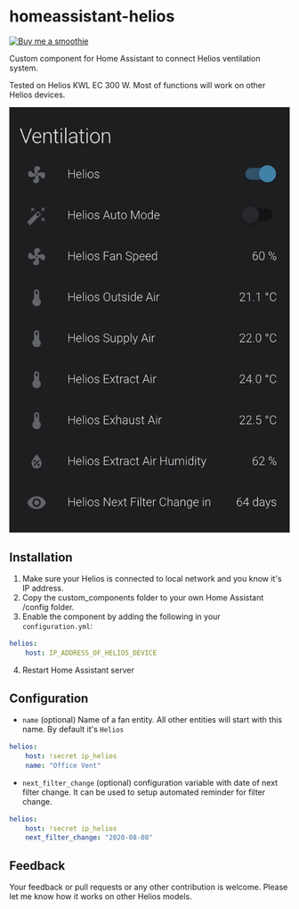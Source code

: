 # homeassistant-helios

[![Buy me a smoothie](https://img.shields.io/badge/Buy%20me%20a-smoothie-blue?style=for-the-badge&logo=PAYPAL)](https://www.paypal.me/asev)

Custom component for Home Assistant to connect Helios ventilation system.

Tested on Helios KWL EC 300 W. Most of functions will work on other Helios devices.

![Example screenshot](screenshot.png)

## Installation

1. Make sure your Helios is connected to local network and you know it's IP address.
2. Copy the custom_components folder to your own Home Assistant /config folder.
3. Enable the component by adding the following in your `configuration.yml`:
```yaml
helios:
    host: IP_ADDRESS_OF_HELIOS_DEVICE
```
4. Restart Home Assistant server

## Configuration

- `name` (optional) Name of a fan entity. All other entities will start with this name. By default it's `Helios`
```yaml
helios:
    host: !secret ip_helios
    name: "Office Vent"
```

- `next_filter_change` (optional) configuration variable with date of next filter change.
It can be used to setup automated reminder for filter change.
```yaml
helios:
    host: !secret ip_helios
    next_filter_change: "2020-08-08"
```

## Feedback

Your feedback or pull requests or any other contribution is welcome. Please let me know how it works on other Helios models.
